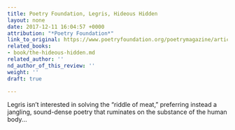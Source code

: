 ```yaml
---
title: Poetry Foundation, Legris, Hideous Hidden
layout: none
date: 2017-12-11 16:04:57 +0000
attribution: "*Poetry Foundation*"
link_to_original: https://www.poetryfoundation.org/poetrymagazine/articles/144803/lengthening-the-short-street
related_books:
- book/the-hideous-hidden.md
related_author: ''
nd_author_of_this_review: ''
weight: ''
draft: true

---
```

Legris isn’t interested in solving the “riddle of meat,” preferring instead a jangling, sound-dense poetry that ruminates on the substance of the human body...
